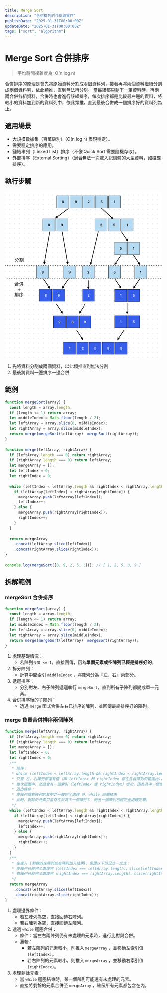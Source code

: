 ```yaml
---
title: Merge Sort
description: "合併排列的介紹與實作"
publishDate: "2025-01-31T00:00:00Z"
updateDate: "2025-01-31T00:00:00Z"
tags: ["sort", "algorithm"]
---
```


# Merge Sort 合併排序
> 平均時間複雜度為: O(n log n)

合併排序的原理是會先將原始資料分割成兩個資料列，接著再將兩個資料繼續分割成兩個資料列，依此類推，直到無法再分割。
當每組都只剩下一筆資料時，再兩兩合併各組資料，合併時也會進行該組排序，每次排序都是比較最左邊的資料，將較小的資料加到新的資料列中，依此類推，直到最後合併成一個排序好的資料列為止。
## 適用場景
- 大規模數據集（百萬級別）（O(n log n) 表現穩定）。
- 需要穩定排序的應用。
- 鏈結串列（Linked List）排序（不像 Quick Sort 需要隨機存取）。
- 外部排序（External Sorting）（適合無法一次載入記憶體的大型資料，如磁碟排序）。

## 執行步驟
![image](./image.png)
1. 先將資料分割成兩個資料，以此類推直到無法分割
2. 最後將資料一邊排序一邊合併

## 範例
```javascript showLineNumbers
function mergeSort(array) {
  const length = array.length;
  if (length <= 1) return array;
  let middleIndex = Math.floor(length / 2);
  let leftArray = array.slice(0, middleIndex);
  let rightArray = array.slice(middleIndex);
  return merge(mergeSort(leftArray), mergeSort(rightArray));
}

function merge(leftArray, rightArray) {
  if (leftArray.length === 0) return rightArray;
  if (rightArray.length === 0) return leftArray;
  let mergeArray = [];
  let leftIndex = 0;
  let rightIndex = 0;
  
  while (leftIndex < leftArray.length && rightIndex < rightArray.length) {
    if (leftArray[leftIndex] < rightArray[rightIndex]) {
      mergeArray.push(leftArray[leftIndex]);
      leftIndex++;
    } else {
      mergeArray.push(rightArray[rightIndex]);
      rightIndex++;
    }
  }
  
  return mergeArray
    .concat(leftArray.slice(leftIndex))
    .concat(rightArray.slice(rightIndex));
}

console.log(mergeSort([8, 9, 2, 5, 1])); // [ 1, 2, 5, 8, 9 ]
```
## 拆解範例
### mergeSort 合併排序
```javascript showLineNumbers
function mergeSort(array) {
  const length = array.length;
  if (length <= 1) return array;
  let middleIndex = Math.floor(length / 2);
  let leftArray = array.slice(0, middleIndex);
  let rightArray = array.slice(middleIndex);
  return merge(mergeSort(leftArray), mergeSort(rightArray));
}
```
1. 處理基礎情況：
    - 若陣列`長度 <= 1`，直接回傳，因為**單個元素或空陣列已經是排序好的**。
2. 拆分陣列：
    - 計算中間索引 `middleIndex` ，將陣列分為『左、右』兩部分。
3. 遞迴排序：
    - 分別對左、右子陣列遞迴執行 `mergeSort`，直到所有子陣列都變成單一元素。
4. 合併排序後的子陣列：
    - 透過 `merge` 函式合併左右已排序的陣列，並回傳最終排序好的陣列。

### merge 負責合併排序兩個陣列
```javascript showLineNumbers
function merge(leftArray, rightArray) {
  if (leftArray.length === 0) return rightArray;
  if (rightArray.length === 0) return leftArray;
  let mergeArray = [];
  let leftIndex = 0;
  let rightIndex = 0;
  /**
   * 條件：
   * while (leftIndex < leftArray.length && rightIndex < rightArray.length)
   * 只要 左、右陣列都還有值（即 leftIndex 和 rightIndex 都在各自陣列的範圍內），才會進入迴圈。
   * 每次迴圈中，必然會有一個索引（leftIndex 或 rightIndex）增加，因為其中一個值會被推入 mergeArray。
   * 退出條件：
   * 左陣列或右陣列的其中之一被完全處理 時，while 迴圈結束
   * 此時，剩餘的元素只會存在於其中一個陣列中，而另一個陣列已經完全處理完畢。
   */
  while (leftIndex < leftArray.length && rightIndex < rightArray.length) {
    if (leftArray[leftIndex] < rightArray[rightIndex]) {
      mergeArray.push(leftArray[leftIndex]);
      leftIndex++;
    } else {
      mergeArray.push(rightArray[rightIndex]);
      rightIndex++;
    }
  }
  /**
   * 在進入 [剩餘的左陣列或右陣列加入結果]，保證以下情況之一成立：
   * 左陣列已經完全處理完（leftIndex === leftArray.length），slice(leftIndex) 返回空陣列，只有右陣列有剩餘元素。
   * 右陣列已經完全處理完（rightIndex === rightArray.length），slice(rightIndex) 返回空陣列，只有左陣列有剩餘元素。
   */
  return mergeArray
    .concat(leftArray.slice(leftIndex))
    .concat(rightArray.slice(rightIndex));
}
```
1. 處理邊界條件：
    - 若左陣列為空，直接回傳右陣列。
    - 若右陣列為空，直接回傳左陣列。
2. 透過 `while` 迴圈合併：
    - 條件：當左右兩陣列仍有未處理的元素時，進行比對與合併。
    - 邏輯：
        - 若左陣列的元素較小，則推入 `mergeArray` ，並移動左索引值 `(leftIndex)`。
        - 若右陣列的元素較小，則推入 `mergeArray` ，並移動右索引值 `(rightIndex)`。
3. 處理剩餘元素：
    - 當 `while` 迴圈結束時，某一個陣列可能還有未處理的元素。
    - 直接將剩餘的元素合併至 `mergeArray` ，確保所有元素都包含在內。
